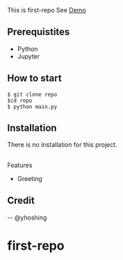 This is first-repo See [Demo](https://www.google.com)

## Prerequistites

- Python
- Jupyter

## How to start

```shell
$ git clone repo
$cd repo
$ python main.py
```
## Installation

There is no installation for this project.

##
 Features

 - Greeting

 ## Credit

 -- @yhoshing
 # first-repo
